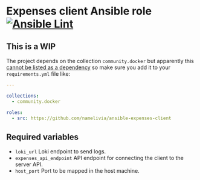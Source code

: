 # Expenses client Ansible role [![Ansible Lint](https://github.com/namelivia/ansible-expenses-client/actions/workflows/ansible-lint.yml/badge.svg)](https://github.com/namelivia/ansible-expenses-client/actions/workflows/ansible-lint.yml)

## This is a WIP

The project depends on the collection `community.docker` but apparently this [cannot be listed as a dependency](https://github.com/ansible/ansible/issues/62847) so make sure you add it to your `requirements.yml` file like:

```yml
---

collections:
  - community.docker

roles:
  - src: https://github.com/namelivia/ansible-expenses-client
```

## Required variables
 - `loki_url` Loki endpoint to send logs.
 - `expenses_api_endpoint` API endpoint for connecting the client to the server API.
 - `host_port` Port to be mapped in the host machine.

